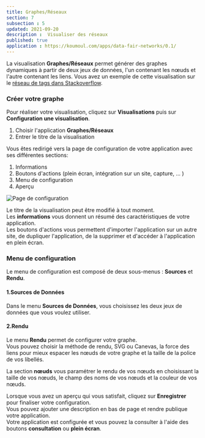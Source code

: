 ```yaml
---
title: Graphes/Réseaux
section: 7
subsection : 5
updated: 2021-09-20
description :  Visualiser des réseaux
published: true
application : https://koumoul.com/apps/data-fair-networks/0.1/
---
```


La visualisation **Graphes/Réseaux** permet générer des graphes dynamiques à partir de deux jeux de données, l'un contenant les nœuds et l'autre contenant les liens. Vous avez un exemple de cette visualisation sur le [réseau de tags dans Stackoverflow](https://opendata.koumoul.com/reuses/reseau-de-tags-dans-stackoverflow).

### Créer votre graphe

Pour réaliser votre visualisation, cliquez sur **Visualisations** puis sur **Configuration une visualisation**.

1. Choisir l'application **Graphes/Réseaux**
2. Entrer le titre de la visualisation

<p>
</p>

Vous êtes redirigé vers la page de configuration de votre application avec ses différentes sections:

1. Informations
2. Boutons d'actions (plein écran, intégration sur un site, capture, ... )
3. Menu de configuration
4. Aperçu

![Page de configuration](./images/user-guide-backoffice/graphes-config.jpg)

Le titre de la visualisation peut être modifié à tout moment.  
Les **informations** vous donnent un résumé des caractéristiques de votre application.  
Les boutons d'actions vous permettent d'importer l'application sur un autre site, de dupliquer l'application, de la supprimer et d'accéder à l'application en plein écran.

### Menu de configuration
Le menu de configuration est composé de deux sous-menus : **Sources** et **Rendu**.

#### 1.Sources de Données

Dans le menu **Sources de Données**, vous choisissez les deux jeux de données que vous voulez utiliser.  

#### 2.Rendu

Le menu **Rendu** permet de configurer votre graphe.  
Vous pouvez choisir la méthode de rendu, SVG ou Canevas, la force des liens pour mieux espacer les nœuds de votre graphe et la taille de la police de vos libellés.  

La section **nœuds** vous paramétrer le rendu de vos nœuds en choisissant la taille de vos nœuds, le champ des noms de vos nœuds et la couleur de vos nœuds.  

Lorsque vous avez un aperçu qui vous satisfait, cliquez sur **Enregistrer** pour finaliser votre configuration.  
Vous pouvez ajouter une description en bas de page et rendre publique votre application.  
Votre application est configurée et vous pouvez la consulter à l'aide des boutons **consultation** ou **plein écran**.
